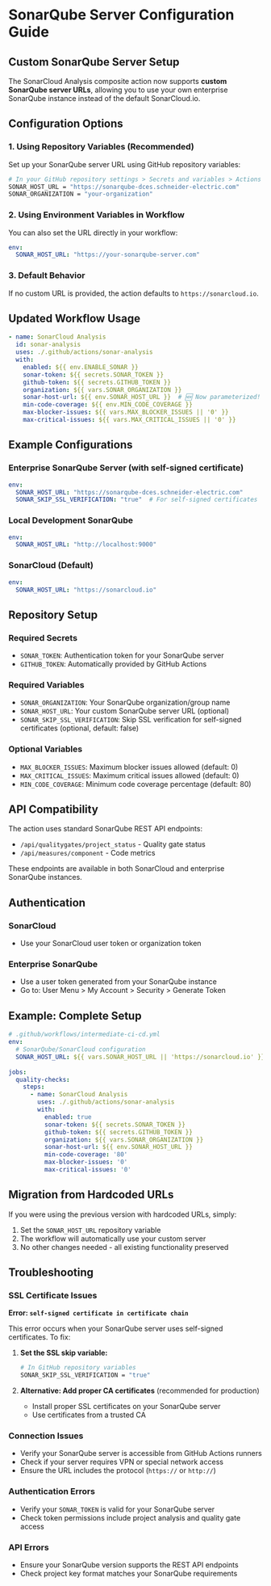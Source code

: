 # SonarQube Server Configuration Guide

## Custom SonarQube Server Setup

The SonarCloud Analysis composite action now supports **custom SonarQube server URLs**, allowing you to use your own enterprise SonarQube instance instead of the default SonarCloud.io.

## Configuration Options

### 1. Using Repository Variables (Recommended)

Set up your SonarQube server URL using GitHub repository variables:

```bash
# In your GitHub repository settings > Secrets and variables > Actions > Variables
SONAR_HOST_URL = "https://sonarqube-dces.schneider-electric.com"
SONAR_ORGANIZATION = "your-organization"
```

### 2. Using Environment Variables in Workflow

You can also set the URL directly in your workflow:

```yaml
env:
  SONAR_HOST_URL: "https://your-sonarqube-server.com"
```

### 3. Default Behavior

If no custom URL is provided, the action defaults to `https://sonarcloud.io`.

## Updated Workflow Usage

```yaml
- name: SonarCloud Analysis
  id: sonar-analysis
  uses: ./.github/actions/sonar-analysis
  with:
    enabled: ${{ env.ENABLE_SONAR }}
    sonar-token: ${{ secrets.SONAR_TOKEN }}
    github-token: ${{ secrets.GITHUB_TOKEN }}
    organization: ${{ vars.SONAR_ORGANIZATION }}
    sonar-host-url: ${{ env.SONAR_HOST_URL }}  # 🆕 Now parameterized!
    min-code-coverage: ${{ env.MIN_CODE_COVERAGE }}
    max-blocker-issues: ${{ vars.MAX_BLOCKER_ISSUES || '0' }}
    max-critical-issues: ${{ vars.MAX_CRITICAL_ISSUES || '0' }}
```

## Example Configurations

### Enterprise SonarQube Server (with self-signed certificate)
```yaml
env:
  SONAR_HOST_URL: "https://sonarqube-dces.schneider-electric.com"
  SONAR_SKIP_SSL_VERIFICATION: "true"  # For self-signed certificates
```

### Local Development SonarQube
```yaml
env:
  SONAR_HOST_URL: "http://localhost:9000"
```

### SonarCloud (Default)
```yaml
env:
  SONAR_HOST_URL: "https://sonarcloud.io"
```

## Repository Setup

### Required Secrets
- `SONAR_TOKEN`: Authentication token for your SonarQube server
- `GITHUB_TOKEN`: Automatically provided by GitHub Actions

### Required Variables
- `SONAR_ORGANIZATION`: Your SonarQube organization/group name
- `SONAR_HOST_URL`: Your custom SonarQube server URL (optional)
- `SONAR_SKIP_SSL_VERIFICATION`: Skip SSL verification for self-signed certificates (optional, default: false)

### Optional Variables
- `MAX_BLOCKER_ISSUES`: Maximum blocker issues allowed (default: 0)
- `MAX_CRITICAL_ISSUES`: Maximum critical issues allowed (default: 0)
- `MIN_CODE_COVERAGE`: Minimum code coverage percentage (default: 80)

## API Compatibility

The action uses standard SonarQube REST API endpoints:
- `/api/qualitygates/project_status` - Quality gate status
- `/api/measures/component` - Code metrics

These endpoints are available in both SonarCloud and enterprise SonarQube instances.

## Authentication

### SonarCloud
- Use your SonarCloud user token or organization token

### Enterprise SonarQube
- Use a user token generated from your SonarQube instance
- Go to: User Menu > My Account > Security > Generate Token

## Example: Complete Setup

```yaml
# .github/workflows/intermediate-ci-cd.yml
env:
  # SonarQube/SonarCloud configuration
  SONAR_HOST_URL: ${{ vars.SONAR_HOST_URL || 'https://sonarcloud.io' }}
  
jobs:
  quality-checks:
    steps:
      - name: SonarCloud Analysis
        uses: ./.github/actions/sonar-analysis
        with:
          enabled: true
          sonar-token: ${{ secrets.SONAR_TOKEN }}
          github-token: ${{ secrets.GITHUB_TOKEN }}
          organization: ${{ vars.SONAR_ORGANIZATION }}
          sonar-host-url: ${{ env.SONAR_HOST_URL }}
          min-code-coverage: '80'
          max-blocker-issues: '0'
          max-critical-issues: '0'
```

## Migration from Hardcoded URLs

If you were using the previous version with hardcoded URLs, simply:

1. Set the `SONAR_HOST_URL` repository variable
2. The workflow will automatically use your custom server
3. No other changes needed - all existing functionality preserved

## Troubleshooting

### SSL Certificate Issues
**Error: `self-signed certificate in certificate chain`**

This error occurs when your SonarQube server uses self-signed certificates. To fix:

1. **Set the SSL skip variable:**
   ```bash
   # In GitHub repository variables
   SONAR_SKIP_SSL_VERIFICATION = "true"
   ```

2. **Alternative: Add proper CA certificates** (recommended for production)
   - Install proper SSL certificates on your SonarQube server
   - Use certificates from a trusted CA

### Connection Issues
- Verify your SonarQube server is accessible from GitHub Actions runners
- Check if your server requires VPN or special network access
- Ensure the URL includes the protocol (`https://` or `http://`)

### Authentication Errors
- Verify your `SONAR_TOKEN` is valid for your SonarQube server
- Check token permissions include project analysis and quality gate access

### API Errors
- Ensure your SonarQube version supports the REST API endpoints
- Check project key format matches your SonarQube requirements